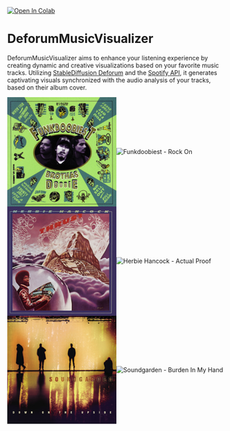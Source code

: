 [![Open In Colab](https://colab.research.google.com/assets/colab-badge.svg)](https://colab.research.google.com/drive/17Z-UW9ybR113xKxOKK88Wcfsl621wQzM#scrollTo=UuttUY-t-gtd)

# DeforumMusicVisualizer
DeforumMusicVisualizer aims to enhance your listening experience by creating dynamic and creative visualizations based on your favorite music tracks. Utilizing [StableDiffusion Deforum](https://github.com/deforum-art/deforum-stable-diffusion) and the [Spotify API](https://developer.spotify.com/documentation/web-api), it generates captivating visuals synchronized with the audio analysis of your tracks, based on their album cover.

<div style="display: flex; align-items: center;">
  <img src="example_gifs/Funkdoobiest%20-%20Rock%20On.jpg" alt="Funkdoobiest - Rock On / Album Cover" style="width: 50%;">
  <img src="example_gifs/Funkdoobiest%20-%20Rock%20On.gif" alt="Funkdoobiest - Rock On" style="width: 50%;">
</div>

<div style="display: flex; align-items: center;">
  <img src="example_gifs/Herbie%20Hancock%20-%20Actual%20Proof.jpg" alt="Herbie Hancock - Actual Proof / Album Cover" style="width: 50%;">
  <img src="example_gifs/Herbie%20Hancock%20-%20Actual%20Proof.gif" alt="Herbie Hancock - Actual Proof" style="width: 50%;">
</div>

<div style="display: flex; align-items: center;">
  <img src="example_gifs/Soundgarden%20-%20Burden%20In%20My%20Hand.jpg" alt="Soundgarden - Burden In My Hand / Album Cover" style="width: 50%;">
  <img src="example_gifs/Soundgarden%20-%20Burden%20In%20My%20Hand.gif" alt="Soundgarden - Burden In My Hand" style="width: 50%;">
</div>

